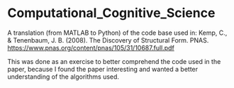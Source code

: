 # Computational_Cognitive_Science

A translation (from MATLAB to Python) of the code base used in:
Kemp, C., &  Tenenbaum, J. B. (2008). The Discovery of Structural Form. PNAS. 
https://www.pnas.org/content/pnas/105/31/10687.full.pdf

This was done as an exercise to better comprehend the code used in the paper, because I found the paper interesting and wanted a better understanding of the algorithms used.
